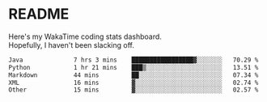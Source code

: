 # README

Here's my WakaTime coding stats dashboard.  
Hopefully, I haven't been slacking off.

<!--START_SECTION:waka-->

```txt
Java              7 hrs 3 mins    █████████████████▓░░░░░░░   70.29 %
Python            1 hr 21 mins    ███▒░░░░░░░░░░░░░░░░░░░░░   13.51 %
Markdown          44 mins         ██░░░░░░░░░░░░░░░░░░░░░░░   07.34 %
XML               16 mins         ▓░░░░░░░░░░░░░░░░░░░░░░░░   02.74 %
Other             15 mins         ▓░░░░░░░░░░░░░░░░░░░░░░░░   02.57 %
```

<!--END_SECTION:waka-->